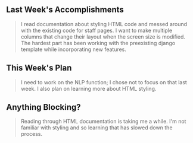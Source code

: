 ## Last Week's Accomplishments

> I read documentation about styling HTML code and messed around with the existing code for staff pages. I want to make multiple columns that change their layout when the screen size is modified. The hardest part has been working with the preexisting django template while incorporating new features.

## This Week's Plan

> I need to work on the NLP function; I chose not to focus on that last week. I also plan on learning more about HTML styling.

## Anything Blocking?

> Reading through HTML documentation is taking me a while. I'm not familiar with styling and so learning that has slowed down the process.
